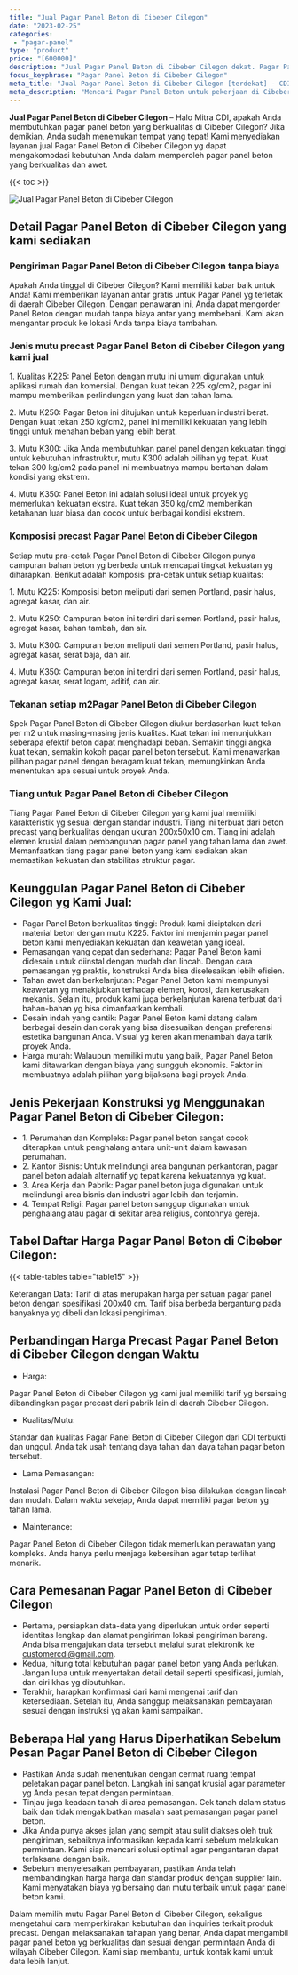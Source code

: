 ```yaml
---
title: "Jual Pagar Panel Beton di Cibeber Cilegon"
date: "2023-02-25"
categories:
 - "pagar-panel"
type: "product"
price: "[600000]"
description: "Jual Pagar Panel Beton di Cibeber Cilegon dekat. Pagar Panel Beton ini sering diaplikasikan dalam project pembangunan sebagai pembatas pengamanan lahan yang tahan lama dan berkualitas. Hubungi kami untuk informasi lebih lanjut."
focus_keyphrase: "Pagar Panel Beton di Cibeber Cilegon"
meta_title: "Jual Pagar Panel Beton di Cibeber Cilegon [terdekat] - CDI"
meta_description: "Mencari Pagar Panel Beton untuk pekerjaan di Cibeber Cilegon? Kami menawarkan Pagar Panel Beton berkualitas untuk pembatas lahan. Segera dapatkan penawaran terbaik sekarang."
---
```


**Jual Pagar Panel Beton di Cibeber Cilegon** – Halo Mitra CDI, apakah Anda membutuhkan pagar panel beton yang berkualitas di Cibeber Cilegon? Jika demikian, Anda sudah menemukan tempat yang tepat! Kami menyediakan layanan jual Pagar Panel Beton di Cibeber Cilegon yg dapat mengakomodasi kebutuhan Anda dalam memperoleh pagar panel beton yang berkualitas dan awet.

{{< toc >}}

![Jual Pagar Panel Beton di Cibeber Cilegon](/images/pagar-panel/pagar-panel-01.jpg)

## Detail Pagar Panel Beton di Cibeber Cilegon yang kami sediakan

### Pengiriman Pagar Panel Beton di Cibeber Cilegon tanpa biaya

Apakah Anda tinggal di Cibeber Cilegon? Kami memiliki kabar baik untuk Anda! Kami memberikan layanan antar gratis untuk Pagar Panel yg terletak di daerah Cibeber Cilegon. Dengan penawaran ini, Anda dapat mengorder Panel Beton dengan mudah tanpa biaya antar yang membebani. Kami akan mengantar produk ke lokasi Anda tanpa biaya tambahan.

### Jenis mutu precast Pagar Panel Beton di Cibeber Cilegon yang kami jual

1\. Kualitas K225: Panel Beton dengan mutu ini umum digunakan untuk aplikasi rumah dan komersial. Dengan kuat tekan 225 kg/cm2, pagar ini mampu memberikan perlindungan yang kuat dan tahan lama.  

2\. Mutu K250: Pagar Beton ini ditujukan untuk keperluan industri berat. Dengan kuat tekan 250 kg/cm2, panel ini memiliki kekuatan yang lebih tinggi untuk menahan beban yang lebih berat.  

3\. Mutu K300: Jika Anda membutuhkan panel panel dengan kekuatan tinggi untuk kebutuhan infrastruktur, mutu K300 adalah pilihan yg tepat. Kuat tekan 300 kg/cm2 pada panel ini membuatnya mampu bertahan dalam kondisi yang ekstrem.  

4\. Mutu K350: Panel Beton ini adalah solusi ideal untuk proyek yg memerlukan kekuatan ekstra. Kuat tekan 350 kg/cm2 memberikan ketahanan luar biasa dan cocok untuk berbagai kondisi ekstrem.

### Komposisi precast Pagar Panel Beton di Cibeber Cilegon

Setiap mutu pra-cetak Pagar Panel Beton di Cibeber Cilegon punya campuran bahan beton yg berbeda untuk mencapai tingkat kekuatan yg diharapkan. Berikut adalah komposisi pra-cetak untuk setiap kualitas:

1\. Mutu K225: Komposisi beton meliputi dari semen Portland, pasir halus, agregat kasar, dan air.

2\. Mutu K250: Campuran beton ini terdiri dari semen Portland, pasir halus, agregat kasar, bahan tambah, dan air.

3\. Mutu K300: Campuran beton meliputi dari semen Portland, pasir halus, agregat kasar, serat baja, dan air.

4\. Mutu K350: Campuran beton ini terdiri dari semen Portland, pasir halus, agregat kasar, serat logam, aditif, dan air.

### Tekanan setiap m2Pagar Panel Beton di Cibeber Cilegon

Spek Pagar Panel Beton di Cibeber Cilegon diukur berdasarkan kuat tekan per m2 untuk masing-masing jenis kualitas. Kuat tekan ini menunjukkan seberapa efektif beton dapat menghadapi beban. Semakin tinggi angka kuat tekan, semakin kokoh pagar panel beton tersebut. Kami menawarkan pilihan pagar panel dengan beragam kuat tekan, memungkinkan Anda menentukan apa sesuai untuk proyek Anda.

### Tiang untuk Pagar Panel Beton di Cibeber Cilegon

Tiang Pagar Panel Beton di Cibeber Cilegon yang kami jual memiliki karakteristik yg sesuai dengan standar industri. Tiang ini terbuat dari beton precast yang berkualitas dengan ukuran 200x50x10 cm. Tiang ini adalah elemen krusial dalam pembangunan pagar panel yang tahan lama dan awet. Memanfaatkan tiang pagar panel beton yang kami sediakan akan memastikan kekuatan dan stabilitas struktur pagar.

## Keunggulan Pagar Panel Beton di Cibeber Cilegon yg Kami Jual:

*   Pagar Panel Beton berkualitas tinggi: Produk kami diciptakan dari material beton dengan mutu K225. Faktor ini menjamin pagar panel beton kami menyediakan kekuatan dan keawetan yang ideal.
*   Pemasangan yang cepat dan sederhana: Pagar Panel Beton kami didesain untuk diinstal dengan mudah dan lincah. Dengan cara pemasangan yg praktis, konstruksi Anda bisa diselesaikan lebih efisien.
*   Tahan awet dan berkelanjutan: Pagar Panel Beton kami mempunyai keawetan yg menakjubkan terhadap elemen, korosi, dan kerusakan mekanis. Selain itu, produk kami juga berkelanjutan karena terbuat dari bahan-bahan yg bisa dimanfaatkan kembali.
*   Desain indah yang cantik: Pagar Panel Beton kami datang dalam berbagai desain dan corak yang bisa disesuaikan dengan preferensi estetika bangunan Anda. Visual yg keren akan menambah daya tarik proyek Anda.
*   Harga murah: Walaupun memiliki mutu yang baik, Pagar Panel Beton kami ditawarkan dengan biaya yang sungguh ekonomis. Faktor ini membuatnya adalah pilihan yang bijaksana bagi proyek Anda.

## Jenis Pekerjaan Konstruksi yg Menggunakan Pagar Panel Beton di Cibeber Cilegon:

*   1\. Perumahan dan Kompleks: Pagar panel beton sangat cocok diterapkan untuk penghalang antara unit-unit dalam kawasan perumahan.
*   2\. Kantor Bisnis: Untuk melindungi area bangunan perkantoran, pagar panel beton adalah alternatif yg tepat karena kekuatannya yg kuat.
*   3\. Area Kerja dan Pabrik: Pagar panel beton juga digunakan untuk melindungi area bisnis dan industri agar lebih dan terjamin.
*   4\. Tempat Religi: Pagar panel beton sanggup digunakan untuk penghalang atau pagar di sekitar area religius, contohnya gereja.

## Tabel Daftar Harga Pagar Panel Beton di Cibeber Cilegon:

{{< table-tables table="table15" >}}

Keterangan Data: Tarif di atas merupakan harga per satuan pagar panel beton dengan spesifikasi 200x40 cm. Tarif bisa berbeda bergantung pada banyaknya yg dibeli dan lokasi pengiriman.

## Perbandingan Harga Precast Pagar Panel Beton di Cibeber Cilegon dengan Waktu

*   Harga:

Pagar Panel Beton di Cibeber Cilegon yg kami jual memiliki tarif yg bersaing dibandingkan pagar precast dari pabrik lain di daerah Cibeber Cilegon.
*   Kualitas/Mutu:

Standar dan kualitas Pagar Panel Beton di Cibeber Cilegon dari CDI terbukti dan unggul. Anda tak usah tentang daya tahan dan daya tahan pagar beton tersebut.
*   Lama Pemasangan:

Instalasi Pagar Panel Beton di Cibeber Cilegon bisa dilakukan dengan lincah dan mudah. Dalam waktu sekejap, Anda dapat memiliki pagar beton yg tahan lama.
*   Maintenance:

Pagar Panel Beton di Cibeber Cilegon tidak memerlukan perawatan yang kompleks. Anda hanya perlu menjaga kebersihan agar tetap terlihat menarik.

## Cara Pemesanan Pagar Panel Beton di Cibeber Cilegon

*   Pertama, persiapkan data-data yang diperlukan untuk order seperti identitas lengkap dan alamat pengiriman lokasi pengiriman barang. Anda bisa mengajukan data tersebut melalui surat elektronik ke customercdi@gmail.com.
*   Kedua, hitung total kebutuhan pagar panel beton yang Anda perlukan. Jangan lupa untuk menyertakan detail detail seperti spesifikasi, jumlah, dan ciri khas yg dibutuhkan.
*   Terakhir, harapkan konfirmasi dari kami mengenai tarif dan ketersediaan. Setelah itu, Anda sanggup melaksanakan pembayaran sesuai dengan instruksi yg akan kami sampaikan.

## Beberapa Hal yang Harus Diperhatikan Sebelum Pesan Pagar Panel Beton di Cibeber Cilegon

*   Pastikan Anda sudah menentukan dengan cermat ruang tempat peletakan pagar panel beton. Langkah ini sangat krusial agar parameter yg Anda pesan tepat dengan permintaan.
*   Tinjau juga keadaan tanah di area pemasangan. Cek tanah dalam status baik dan tidak mengakibatkan masalah saat pemasangan pagar panel beton.
*   Jika Anda punya akses jalan yang sempit atau sulit diakses oleh truk pengiriman, sebaiknya informasikan kepada kami sebelum melakukan permintaan. Kami siap mencari solusi optimal agar pengantaran dapat terlaksana dengan baik.
*   Sebelum menyelesaikan pembayaran, pastikan Anda telah membandingkan harga harga dan standar produk dengan supplier lain. Kami menyatakan biaya yg bersaing dan mutu terbaik untuk pagar panel beton kami.

Dalam memilih mutu Pagar Panel Beton di Cibeber Cilegon, sekaligus mengetahui cara memperkirakan kebutuhan dan inquiries terkait produk precast. Dengan melaksanakan tahapan yang benar, Anda dapat mengambil pagar panel beton yg berkualitas dan sesuai dengan permintaan Anda di wilayah Cibeber Cilegon. Kami siap membantu, untuk kontak kami untuk data lebih lanjut.
